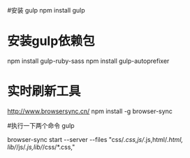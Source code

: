 #安装 gulp
npm install gulp

# 安装gulp依赖包
npm install gulp-ruby-sass
npm install gulp-autoprefixer

# 实时刷新工具
http://www.browsersync.cn/
npm install -g browser-sync



#执行一下两个命令
gulp

browser-sync start --server --files "css/*.css,js/*.js,html/*.html, lib/*/js/*.js,lib/*/css/*.css,"